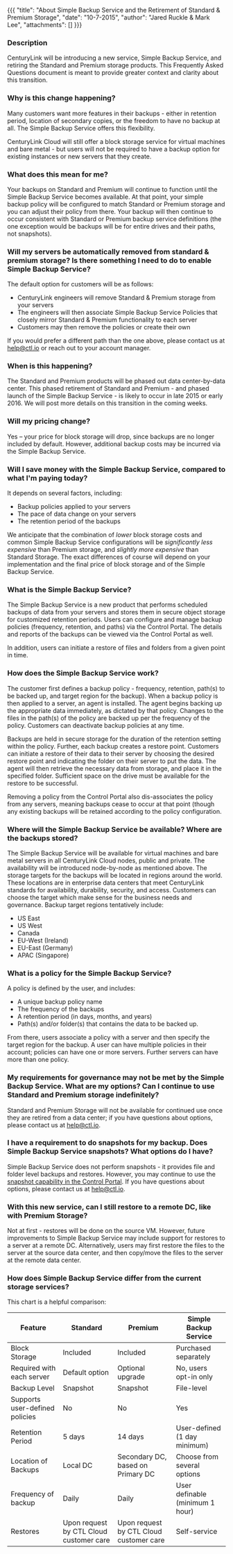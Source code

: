 {{{
  "title": "About Simple Backup Service and the Retirement of Standard & Premium Storage",
  "date": "10-7-2015",
  "author": "Jared Ruckle & Mark Lee",
  "attachments": []
}}}

### Description

CenturyLink will be introducing a new service, Simple Backup Service, and retiring the Standard and Premium storage products. This Frequently Asked Questions document is meant to provide greater context and clarity about this transition.

### Why is this change happening?

Many customers want more features in their backups - either in retention period, location of secondary copies, or the freedom to have no backup at all. The Simple Backup Service offers this flexibility.

CenturyLink Cloud will still offer a block storage service for virtual machines and bare metal - but users will not be required to have a backup option for existing instances or new servers that they create.

### What does this mean for me?

Your backups on Standard and Premium will continue to function until the Simple Backup Service becomes available. At that point, your simple backup policy will be configured to match Standard or Premium storage and you can adjust their policy from there.  Your backup will then continue to occur consistent with Standard or Premium backup service definitions (the one exception would be backups will be for entire drives and their paths, not snapshots).

### Will my servers be automatically removed from standard & premium storage? Is there something I need to do to enable Simple Backup Service?

The default option for customers will be as follows:

* CenturyLink engineers will remove Standard & Premium storage from your servers
* The engineers will then associate Simple Backup Service Policies that closely mirror Standard & Premium functionality to each server
* Customers may then remove the policies or create their own

If you would prefer a different path than the one above, please contact us at [help@ctl.io](mailto:help@ctl.io) or reach out to your account manager.

### When is this happening?

The Standard and Premium products will be phased out data center-by-data center. This phased retirement of Standard and Premium - and phased launch of the Simple Backup Service - is likely to occur in late 2015 or early 2016. We will post more details on this transition in the coming weeks.

### Will my pricing change?

Yes – your price for block storage will drop, since backups are no longer included by default. However, additional backup costs may be incurred via the Simple Backup Service.

### Will I save money with the Simple Backup Service, compared to what I'm paying today?

It depends on several factors, including:

* Backup policies applied to your servers
* The pace of data change on your servers
* The retention period of the backups

We anticipate that the combination of *lower* block storage costs and common Simple Backup Service configurations will be *significantly less expensive* than Premium storage, and *slightly more expensive* than Standard Storage. The exact differences of course will depend on your implementation and the final price of block storage and of the Simple Backup Service.

### What is the Simple Backup Service?

The Simple Backup Service is a new product that performs scheduled backups of data from your servers and stores them in secure object storage for customized retention periods. Users can configure and manage backup policies (frequency, retention, and paths) via the Control Portal. The details and reports of the backups can be viewed via the Control Portal as well.

In addition, users can initiate a restore of files and folders from a given point in time.

### How does the Simple Backup Service work?

The customer first defines a backup policy - frequency, retention, path(s) to be backed up, and target region for the backup). When a backup policy is then applied to a server, an agent is installed. The agent begins backing up the appropriate data immediately, as dictated by that policy. Changes to the files in the path(s) of the policy are backed up per the frequency of the policy. Customers can deactivate backup policies at any time.

Backups are held in secure storage for the duration of the retention setting within the policy. Further, each backup creates a restore point. Customers can initiate a restore of their data to their server by choosing the desired restore point and indicating the folder on their server to put the data. The agent will then retrieve the necessary data from storage, and place it in the specified folder. Sufficient space on the drive must be available for the restore to be successful.

Removing a policy from the Control Portal also dis-associates the policy from any servers, meaning backups cease to occur at that point (though any existing backups will be retained according to the policy configuration.

### Where will the Simple Backup Service be available? Where are the backups stored?

The Simple Backup Service will be available for virtual machines and bare metal servers in all CenturyLink Cloud nodes, public and private. The availability will be introduced node-by-node as mentioned above. The storage targets for the backups will be located in regions around the world. These locations are in enterprise data centers that meet CenturyLink standards for availability, durability, security, and access. Customers can choose the target which make sense for the business needs and governance. Backup target regions tentatively include:

* US East
* US West
* Canada
* EU-West (Ireland)
* EU-East (Germany)
* APAC (Singapore)

### What is a policy for the Simple Backup Service?

A policy is defined by the user, and includes:

* A unique backup policy name
* The frequency of the backups
* A retention period (in days, months, and years)
* Path(s) and/or folder(s) that contains the data to be backed up.

From there, users associate a policy with a server and then specify the target region for the backup. A user can have multiple policies in their account; policies can have one or more servers. Further servers can have more than one policy.

### My requirements for governance may not be met by the Simple Backup Service. What are my options? Can I continue to use Standard and Premium storage indefinitely?

Standard and Premium Storage will not be available for continued use once they are retired from a data center; if you have questions about options, please contact us at [help@ctl.io](mailto:help@ctl.io).

### I have a requirement to do snapshots for my backup. Does Simple Backup Service snapshots? What options do I have?

Simple Backup Service does not perform snapshots - it provides file and folder level backups and restores. However, you may continue to use the [snapshot capability in the Control Portal](../Servers/creating-and-managing-server-snapshots.md). If you have questions about options, please contact us at [help@ctl.io](mailto:help@ctl.io).

### With this new service, can I still restore to a remote DC, like with Premium Storage?

Not at first - restores will be done on the source VM. However, future improvements to Simple Backup Service may include support for restores to a server at a remote DC. Alternatively, users may first restore the files to the server at the source data center, and then copy/move the files to the server at the remote data center.

### How does Simple Backup Service differ from the current storage services?

This chart is a helpful comparison:

| Feature | Standard | Premium | Simple Backup Service |
| --- | --- | --- | ---|
| Block Storage | Included | Included | Purchased separately |
| Required with each server | Default option | Optional upgrade | No, users opt-in only |
| Backup Level | Snapshot | Snapshot | File-level |
| Supports user-defined policies | No | No | Yes |
| Retention Period | 5 days | 14 days | User-defined (1 day minimum) |
| Location of Backups | Local DC | Secondary DC, based on Primary DC | Choose from several options |
| Frequency of backup | Daily | Daily | User definable (minimum 1 hour) |
| Restores | Upon request by CTL Cloud customer care | Upon request by CTL Cloud customer care | Self-service |
